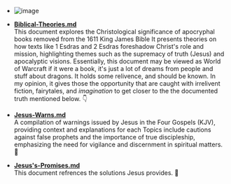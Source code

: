 - ![image](https://github.com/user-attachments/assets/20f77b46-d017-4704-a6d8-d862fbabf1e2)


- **[Biblical-Theories.md](https://github.com/BubbleSquish/Bible-Fun/blob/main/Biblical-Theories.md)**  
This document explores the Christological significance of apocryphal books removed from the 1611 King James Bible It presents theories on how texts like 1 Esdras and 2 Esdras foreshadow Christ's role and mission, highlighting themes such as the supremacy of truth (Jesus) and apocalyptic visions. Essentially, this document may be viewed as World of Warcraft if it were a book, it's just a lot of dreams from people and stuff about dragons. It holds some relivence, and should be known. In my opinion, it gives those the opportunity that are caught with irrelivent fiction, fairytales, and _imagination_ to get closer to the the documented truth mentioned below. 👇

- **[Jesus-Warns.md](https://github.com/BubbleSquish/Bible-Fun/blob/main/Jesus-Warns.md)**  
A compilation of warnings issued by Jesus in the Four Gospels (KJV), providing context and explanations for each Topics include cautions against false prophets and the importance of true discipleship, emphasizing the need for vigilance and discernment in spiritual matters. 📓

- **[Jesus's-Promises.md](https://github.com/BubbleSquish/Bible-Fun/blob/main/Jesus-Promises.md)**  
This document refrences the solutions Jesus provides. 📕
